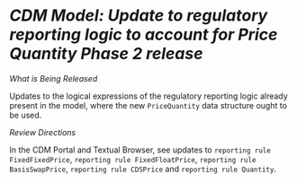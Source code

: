 # *CDM Model: Update to regulatory reporting logic to account for Price Quantity Phase 2 release*

_What is Being Released_

Updates to the logical expressions of the regulatory reporting logic already present in the model, where the new `PriceQuantity` data structure ought to be used.

_Review Directions_

In the CDM Portal and Textual Browser, see updates to `reporting rule FixedFixedPrice`, `reporting rule FixedFloatPrice`, `reporting rule BasisSwapPrice`, `reporting rule CDSPrice` and `reporting rule Quantity`.

